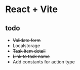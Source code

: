 # React + Vite

## todo
- ~~Validate form~~
- Localstorage
- ~~Task item detail~~
- ~~Link to task name~~
- Add constants for action type
